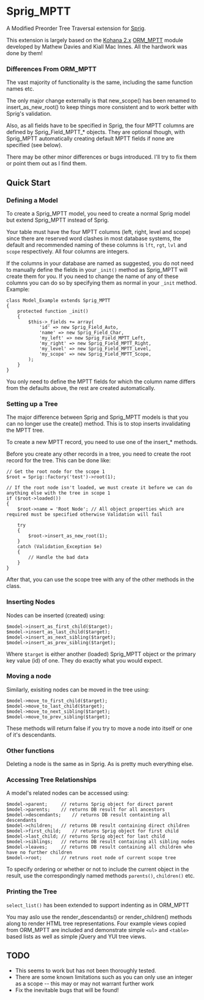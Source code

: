 # Sprig_MPTT

A Modified Preorder Tree Traversal extension for [Sprig](http://github.com/shadowhand/sprig).

This extension is largely based on the [Kohana 2.x](http://www.kohanaphp.com) 
[ORM_MPTT](http://dev.kohanaphp.com/projects/mptt) module developed by 
Mathew Davies and Kiall Mac Innes. All the hardwork was done by them!

### Differences From ORM_MPTT

The vast majority of functionality is the same, including the same function names etc.

The only major change externally is that new_scope() has been renamed to insert_as_new_root() to 
keep things more consistent and to work better with Sprig's validation.

Also, as all fields have to be specified in Sprig, the four MPTT columns are defined by Sprig_Field_MPTT_* objects. They are optional though, with Sprig_MPTT automatically creating default MPTT fields if none are specified (see below).

There may be other minor differences or bugs introduced. I'll try to fix them or point them out as I find them.

## Quick Start

### Defining a Model

To create a Sprig_MPTT model, you need to create a normal Sprig model but extend Sprig_MPTT instead of Sprig.

Your table must have the four MPTT columns (left, right, level and scope) since there are reserved word clashes in most database systems, the default and recommended naming of these columns is `lft`, `rgt`, `lvl` and `scope` respectively. All four columns are integers.

If the columns in your database are named as suggested, you do not need to manually define the fields in your `_init()` method as Sprig_MPTT will create them for you. If you need to change the name of any of these columns you can do so by specifying them as normal in your `_init` method. Example:

	class Model_Example extends Sprig_MPTT
	{
		protected function _init()
		{
			$this->_fields += array(
				'id' => new Sprig_Field_Auto,
				'name' => new Sprig_Field_Char,
				'my_left' => new Sprig_Field_MPTT_Left,
				'my_right' => new Sprig_Field_MPTT_Right,
				'my_level' => new Sprig_Field_MPTT_Level,
				'my_scope' => new Sprig_Field_MPTT_Scope,
			);
		}
	}

You only need to define the MPTT fields for which the column name differs from the defaults above, the rest are created automatically.

### Setting up a Tree

The major difference between Sprig and Sprig_MPTT models is that you can no longer use the create() method. This is to stop inserts invalidating the MPTT tree.

To create a new MPTT record, you need to use one of the insert_* methods.

Before you create any other records in a tree, you need to create the root record for the tree. This can be done like:

	// Get the root node for the scope 1
	$root = Sprig::factory('test')->root(1);
	
	// If the root node isn't loaded, we must create it before we can do anything else with the tree in scope 1
	if ($root->loaded())
	{
		$root->name = 'Root Node'; // All object properties which are required must be specified otherwise Validation will fail
		
		try
		{
			$root->insert_as_new_root(1);
		}
		catch (Validation_Exception $e)
		{
			// Handle the bad data
		}
	}
	
After that, you can use the scope tree with any of the other methods in the class.

### Inserting Nodes

Nodes can be inserted (created) using:

	$model->insert_as_first_child($target);
	$model->insert_as_last_child($target);
	$model->insert_as_next_sibling($target);
	$model->insert_as_prev_sibling($target);

Where `$target` is either another (loaded) Sprig_MPTT object or the primary key value (id) of one. They do exactly what you would expect.

### Moving a node

Similarly, exisiting nodes can be moved in the tree using:

	$model->move_to_first_child($target);
	$model->move_to_last_child($target);
	$model->move_to_next_sibling($target);
	$model->move_to_prev_sibling($target);

These methods will return false if you try to move a node into itself or one of it's descendants.

### Other functions

Deleting a node is the same as in Sprig. As is pretty much everything else.

### Accessing Tree Relationships

A model's related nodes can be accessed using:

	$model->parent;		// returns Sprig object for direct parent
	$model->parents;	// returns DB result for all ancestors
	$model->descendants;	// returns DB result containting all descendants
	$model->children;	// returns DB result containing direct children
	$model->first_child;	// returns Sprig object for first child
	$model->last_child;	// returns Sprig object for last child
	$model->siblings;	// returns DB result containing all sibling nodes
	$model->leaves;		// returns DB result containing all children who have no further children
	$model->root;		// retruns root node of current scope tree

To specify ordering or whether or not to include the current object in the result, use the correspondingly named methods `parents()`, `children()` etc.

### Printing the Tree

`select_list()` has been extended to support indenting as in ORM_MPTT

You may aslo use the render_descendants() or render_children() methods along to render HTML tree representations. Four example views copied from ORM_MPTT are included and demonstrate simple `<ul>` and `<table>` based lists as well as simple jQuery and YUI tree views.

## TODO

 - This seems to work but has not been thoroughly tested.
 - There are some known limitations such as you can only use an integer as a scope -- this may or may not warrant further work
 - Fix the inevitable bugs that will be found!
	
	
	
	
	
	
	
	
	